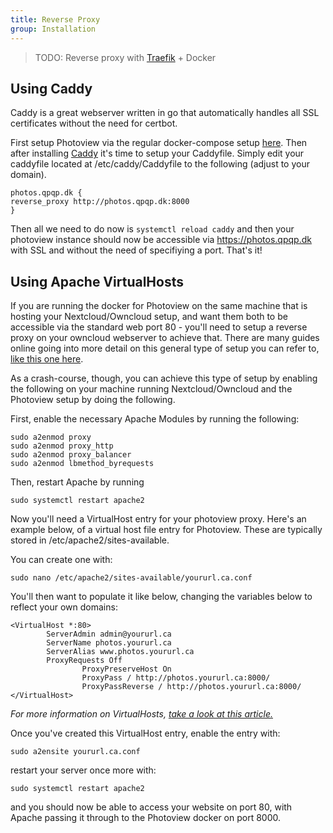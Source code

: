 ```yaml
---
title: Reverse Proxy
group: Installation
---
```


> TODO: Reverse proxy with [Traefik](https://doc.traefik.io/traefik/providers/docker/) + Docker

## Using Caddy

Caddy is a great webserver written in go that automatically handles all SSL certificates without the need for certbot.

First setup Photoview via the regular docker-compose setup [here](https://photoview.github.io/docs/getting-started/). Then after installing [Caddy](https://caddyserver.com/docs/install) it's time to setup your Caddyfile. Simply edit your caddyfile located at /etc/caddy/Caddyfile to the following (adjust to your domain).

```
photos.qpqp.dk {
reverse_proxy http://photos.qpqp.dk:8000
}
```

Then all we need to do now is `systemctl reload caddy` and then your photoview instance should now be accessible via https://photos.qpqp.dk with SSL and without the need of specifiying a port. That's it!

## Using Apache VirtualHosts

If you are running the docker for Photoview on the same machine that is hosting your Nextcloud/Owncloud setup, and want them both to be accessible via the standard web port 80 - you'll need to setup a reverse proxy on your owncloud webserver to achieve that. There are many guides online going into more detail on this general type of setup you can refer to, [like this one here](https://www.digitalocean.com/community/tutorials/how-to-use-apache-as-a-reverse-proxy-with-mod_proxy-on-ubuntu-16-04).

As a crash-course, though, you can achieve this type of setup by enabling the following on your machine running Nextcloud/Owncloud and the Photoview setup by doing the following.

First, enable the necessary Apache Modules by running the following:

```
sudo a2enmod proxy
sudo a2enmod proxy_http
sudo a2enmod proxy_balancer
sudo a2enmod lbmethod_byrequests
```

Then, restart Apache by running

```
sudo systemctl restart apache2
```

Now you'll need a VirtualHost entry for your photoview proxy. Here's an example below, of a virtual host file entry for Photoview. These are typically stored in /etc/apache2/sites-available.

You can create one with:

```
sudo nano /etc/apache2/sites-available/yoururl.ca.conf
```

You'll then want to populate it like below, changing the variables below to reflect your own domains:

```
<VirtualHost *:80>
        ServerAdmin admin@yoururl.ca
        ServerName photos.yoururl.ca
        ServerAlias www.photos.yoururl.ca
        ProxyRequests Off
                ProxyPreserveHost On
                ProxyPass / http://photos.yoururl.ca:8000/
                ProxyPassReverse / http://photos.yoururl.ca:8000/
</VirtualHost>
```

_For more information on VirtualHosts, [take a look at this article.](https://www.digitalocean.com/community/tutorials/how-to-set-up-apache-virtual-hosts-on-ubuntu-18-04)_

Once you've created this VirtualHost entry, enable the entry with:

```
sudo a2ensite yoururl.ca.conf
```

restart your server once more with:

```
sudo systemctl restart apache2
```

and you should now be able to access your website on port 80, with Apache passing it through to the Photoview docker on port 8000.
